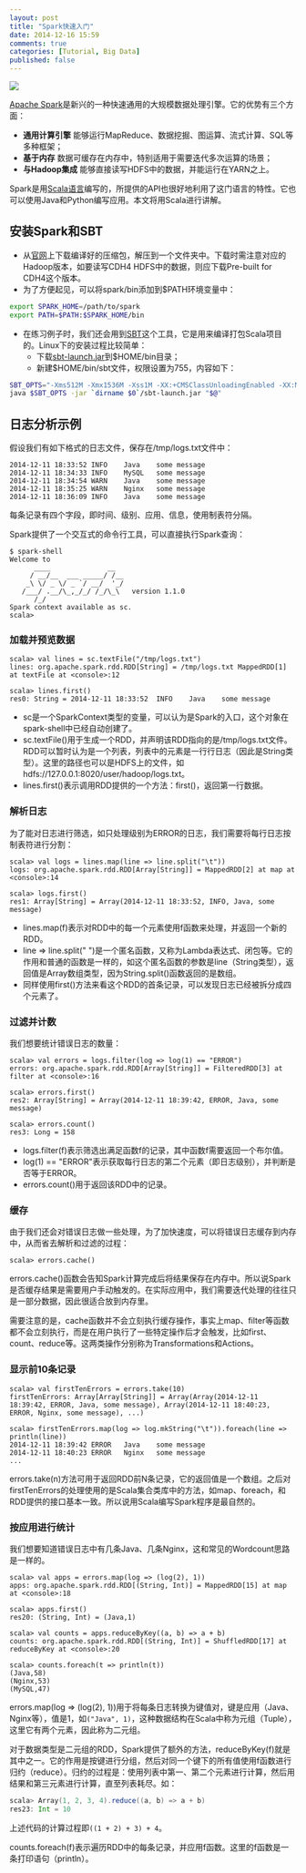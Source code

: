 ```yaml
---
layout: post
title: "Spark快速入门"
date: 2014-12-16 15:59
comments: true
categories: [Tutorial, Big Data]
published: false
---
```


![](http://spark.apache.org/images/spark-logo.png)

[Apache Spark](http://spark.apache.org)是新兴的一种快速通用的大规模数据处理引擎。它的优势有三个方面：

* **通用计算引擎** 能够运行MapReduce、数据挖掘、图运算、流式计算、SQL等多种框架；
* **基于内存** 数据可缓存在内存中，特别适用于需要迭代多次运算的场景；
* **与Hadoop集成** 能够直接读写HDFS中的数据，并能运行在YARN之上。

Spark是用[Scala语言](http://www.scala-lang.org/)编写的，所提供的API也很好地利用了这门语言的特性。它也可以使用Java和Python编写应用。本文将用Scala进行讲解。

## 安装Spark和SBT

* 从[官网](http://spark.apache.org/downloads.html)上下载编译好的压缩包，解压到一个文件夹中。下载时需注意对应的Hadoop版本，如要读写CDH4 HDFS中的数据，则应下载Pre-built for CDH4这个版本。
* 为了方便起见，可以将spark/bin添加到$PATH环境变量中：

```bash
export SPARK_HOME=/path/to/spark
export PATH=$PATH:$SPARK_HOME/bin
```

* 在练习例子时，我们还会用到[SBT](http://www.scala-sbt.org/)这个工具，它是用来编译打包Scala项目的。Linux下的安装过程比较简单：
    * 下载[sbt-launch.jar](https://repo.typesafe.com/typesafe/ivy-releases/org.scala-sbt/sbt-launch/0.13.7/sbt-launch.jar)到$HOME/bin目录；
    * 新建$HOME/bin/sbt文件，权限设置为755，内容如下：

```bash
SBT_OPTS="-Xms512M -Xmx1536M -Xss1M -XX:+CMSClassUnloadingEnabled -XX:MaxPermSize=256M"
java $SBT_OPTS -jar `dirname $0`/sbt-launch.jar "$@"
```

<!-- more -->

## 日志分析示例

假设我们有如下格式的日志文件，保存在/tmp/logs.txt文件中：

```text
2014-12-11 18:33:52	INFO	Java	some message
2014-12-11 18:34:33	INFO	MySQL	some message
2014-12-11 18:34:54	WARN	Java	some message
2014-12-11 18:35:25	WARN	Nginx	some message
2014-12-11 18:36:09	INFO	Java	some message
```

每条记录有四个字段，即时间、级别、应用、信息，使用制表符分隔。

Spark提供了一个交互式的命令行工具，可以直接执行Spark查询：

```
$ spark-shell
Welcome to
      ____              __
     / __/__  ___ _____/ /__
    _\ \/ _ \/ _ `/ __/  '_/
   /___/ .__/\_,_/_/ /_/\_\   version 1.1.0
      /_/
Spark context available as sc.
scala>
```

### 加载并预览数据

```
scala> val lines = sc.textFile("/tmp/logs.txt")
lines: org.apache.spark.rdd.RDD[String] = /tmp/logs.txt MappedRDD[1] at textFile at <console>:12

scala> lines.first()
res0: String = 2014-12-11 18:33:52	INFO	Java	some message
```

* sc是一个SparkContext类型的变量，可以认为是Spark的入口，这个对象在spark-shell中已经自动创建了。
* sc.textFile()用于生成一个RDD，并声明该RDD指向的是/tmp/logs.txt文件。RDD可以暂时认为是一个列表，列表中的元素是一行行日志（因此是String类型）。这里的路径也可以是HDFS上的文件，如hdfs://127.0.0.1:8020/user/hadoop/logs.txt。
* lines.first()表示调用RDD提供的一个方法：first()，返回第一行数据。

### 解析日志

为了能对日志进行筛选，如只处理级别为ERROR的日志，我们需要将每行日志按制表符进行分割：

```
scala> val logs = lines.map(line => line.split("\t"))
logs: org.apache.spark.rdd.RDD[Array[String]] = MappedRDD[2] at map at <console>:14

scala> logs.first()
res1: Array[String] = Array(2014-12-11 18:33:52, INFO, Java, some message)
```

* lines.map(f)表示对RDD中的每一个元素使用f函数来处理，并返回一个新的RDD。
* line => line.split(" ")是一个匿名函数，又称为Lambda表达式、闭包等。它的作用和普通的函数是一样的，如这个匿名函数的参数是line（String类型），返回值是Array数组类型，因为String.split()函数返回的是数组。
* 同样使用first()方法来看这个RDD的首条记录，可以发现日志已经被拆分成四个元素了。

### 过滤并计数

我们想要统计错误日志的数量：

```
scala> val errors = logs.filter(log => log(1) == "ERROR")
errors: org.apache.spark.rdd.RDD[Array[String]] = FilteredRDD[3] at filter at <console>:16

scala> errors.first()
res2: Array[String] = Array(2014-12-11 18:39:42, ERROR, Java, some message)

scala> errors.count()
res3: Long = 158
```

* logs.filter(f)表示筛选出满足函数f的记录，其中函数f需要返回一个布尔值。
* log(1) == "ERROR"表示获取每行日志的第二个元素（即日志级别），并判断是否等于ERROR。
* errors.count()用于返回该RDD中的记录。

### 缓存

由于我们还会对错误日志做一些处理，为了加快速度，可以将错误日志缓存到内存中，从而省去解析和过滤的过程：

```
scala> errors.cache()
```

errors.cache()函数会告知Spark计算完成后将结果保存在内存中。所以说Spark是否缓存结果是需要用户手动触发的。在实际应用中，我们需要迭代处理的往往只是一部分数据，因此很适合放到内存里。

需要注意的是，cache函数并不会立刻执行缓存操作，事实上map、filter等函数都不会立刻执行，而是在用户执行了一些特定操作后才会触发，比如first、count、reduce等。这两类操作分别称为Transformations和Actions。

### 显示前10条记录

```
scala> val firstTenErrors = errors.take(10)
firstTenErrors: Array[Array[String]] = Array(Array(2014-12-11 18:39:42, ERROR, Java, some message), Array(2014-12-11 18:40:23, ERROR, Nginx, some message), ...)

scala> firstTenErrors.map(log => log.mkString("\t")).foreach(line => println(line))
2014-12-11 18:39:42	ERROR	Java	some message
2014-12-11 18:40:23	ERROR	Nginx	some message
...
```

errors.take(n)方法可用于返回RDD前N条记录，它的返回值是一个数组。之后对firstTenErrors的处理使用的是Scala集合类库中的方法，如map、foreach，和RDD提供的接口基本一致。所以说用Scala编写Spark程序是最自然的。

### 按应用进行统计

我们想要知道错误日志中有几条Java、几条Nginx，这和常见的Wordcount思路是一样的。

```
scala> val apps = errors.map(log => (log(2), 1))
apps: org.apache.spark.rdd.RDD[(String, Int)] = MappedRDD[15] at map at <console>:18

scala> apps.first()
res20: (String, Int) = (Java,1)

scala> val counts = apps.reduceByKey((a, b) => a + b)
counts: org.apache.spark.rdd.RDD[(String, Int)] = ShuffledRDD[17] at reduceByKey at <console>:20

scala> counts.foreach(t => println(t))
(Java,58)
(Nginx,53)
(MySQL,47)
```

errors.map(log => (log(2), 1))用于将每条日志转换为键值对，键是应用（Java、Nginx等），值是1，如`("Java", 1)`，这种数据结构在Scala中称为元组（Tuple），这里它有两个元素，因此称为二元组。

对于数据类型是二元组的RDD，Spark提供了额外的方法，reduceByKey(f)就是其中之一。它的作用是按键进行分组，然后对同一个键下的所有值使用f函数进行归约（reduce）。归约的过程是：使用列表中第一、第二个元素进行计算，然后用结果和第三元素进行计算，直至列表耗尽。如：

```scala
scala> Array(1, 2, 3, 4).reduce((a, b) => a + b)
res23: Int = 10
```

上述代码的计算过程即`((1 + 2) + 3) + 4`。

counts.foreach(f)表示遍历RDD中的每条记录，并应用f函数。这里的f函数是一条打印语句（println）。
